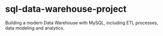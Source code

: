 # sql-data-warehouse-project
Building a modern Data Warehouse with MySQL, including ETL processes, data modeling and analytics.
